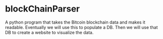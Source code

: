 # blockChainParser
A python program that takes the Bitcoin blockchain data and makes it readable.  Eventually we will use this to populate a DB.  Then we will use that DB to create a website to visualize the data.
